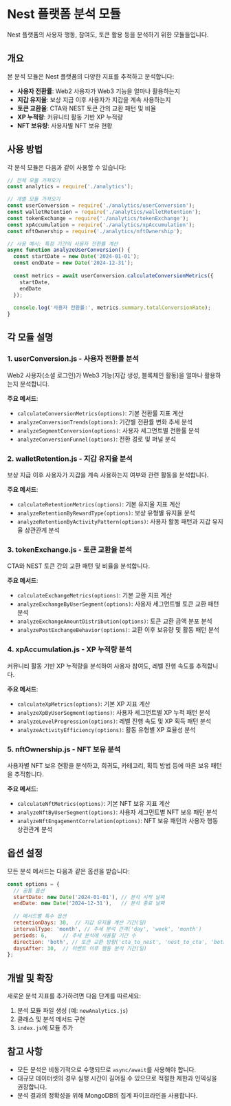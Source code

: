 # Nest 플랫폼 분석 모듈

Nest 플랫폼의 사용자 행동, 참여도, 토큰 활용 등을 분석하기 위한 모듈들입니다.

## 개요

본 분석 모듈은 Nest 플랫폼의 다양한 지표를 추적하고 분석합니다:

- **사용자 전환률**: Web2 사용자가 Web3 기능을 얼마나 활용하는지 
- **지갑 유지율**: 보상 지급 이후 사용자가 지갑을 계속 사용하는지
- **토큰 교환율**: CTA와 NEST 토큰 간의 교환 패턴 및 비율
- **XP 누적량**: 커뮤니티 활동 기반 XP 누적량
- **NFT 보유량**: 사용자별 NFT 보유 현황

## 사용 방법

각 분석 모듈은 다음과 같이 사용할 수 있습니다:

```javascript
// 전체 모듈 가져오기
const analytics = require('./analytics');

// 개별 모듈 가져오기
const userConversion = require('./analytics/userConversion');
const walletRetention = require('./analytics/walletRetention');
const tokenExchange = require('./analytics/tokenExchange');
const xpAccumulation = require('./analytics/xpAccumulation');
const nftOwnership = require('./analytics/nftOwnership');

// 사용 예시: 특정 기간의 사용자 전환률 계산
async function analyzeUserConversion() {
  const startDate = new Date('2024-01-01');
  const endDate = new Date('2024-12-31');
  
  const metrics = await userConversion.calculateConversionMetrics({
    startDate,
    endDate
  });
  
  console.log('사용자 전환률:', metrics.summary.totalConversionRate);
}
```

## 각 모듈 설명

### 1. userConversion.js - 사용자 전환률 분석

Web2 사용자(소셜 로그인)가 Web3 기능(지갑 생성, 블록체인 활동)을 얼마나 활용하는지 분석합니다.

**주요 메서드**:
- `calculateConversionMetrics(options)`: 기본 전환률 지표 계산
- `analyzeConversionTrends(options)`: 기간별 전환률 변화 추세 분석
- `analyzeSegmentConversion(options)`: 사용자 세그먼트별 전환률 분석
- `analyzeConversionFunnel(options)`: 전환 경로 및 퍼널 분석

### 2. walletRetention.js - 지갑 유지율 분석

보상 지급 이후 사용자가 지갑을 계속 사용하는지 여부와 관련 활동을 분석합니다.

**주요 메서드**:
- `calculateRetentionMetrics(options)`: 기본 유지율 지표 계산
- `analyzeRetentionByRewardType(options)`: 보상 유형별 유지율 분석
- `analyzeRetentionByActivityPattern(options)`: 사용자 활동 패턴과 지갑 유지율 상관관계 분석

### 3. tokenExchange.js - 토큰 교환율 분석

CTA와 NEST 토큰 간의 교환 패턴 및 비율을 분석합니다.

**주요 메서드**:
- `calculateExchangeMetrics(options)`: 기본 교환 지표 계산
- `analyzeExchangeByUserSegment(options)`: 사용자 세그먼트별 토큰 교환 패턴 분석
- `analyzeExchangeAmountDistribution(options)`: 토큰 교환 금액 분포 분석
- `analyzePostExchangeBehavior(options)`: 교환 이후 보유량 및 활동 패턴 분석

### 4. xpAccumulation.js - XP 누적량 분석

커뮤니티 활동 기반 XP 누적량을 분석하여 사용자 참여도, 레벨 진행 속도를 추적합니다.

**주요 메서드**:
- `calculateXpMetrics(options)`: 기본 XP 지표 계산
- `analyzeXpByUserSegment(options)`: 사용자 세그먼트별 XP 누적 패턴 분석
- `analyzeLevelProgression(options)`: 레벨 진행 속도 및 XP 획득 패턴 분석
- `analyzeActivityEfficiency(options)`: 활동 유형별 XP 효율성 분석

### 5. nftOwnership.js - NFT 보유 분석

사용자별 NFT 보유 현황을 분석하고, 희귀도, 카테고리, 획득 방법 등에 따른 보유 패턴을 추적합니다.

**주요 메서드**:
- `calculateNftMetrics(options)`: 기본 NFT 보유 지표 계산
- `analyzeNftByUserSegment(options)`: 사용자 세그먼트별 NFT 보유 패턴 분석
- `analyzeNftEngagementCorrelation(options)`: NFT 보유 패턴과 사용자 행동 상관관계 분석

## 옵션 설정

모든 분석 메서드는 다음과 같은 옵션을 받습니다:

```javascript
const options = {
  // 공통 옵션
  startDate: new Date('2024-01-01'), // 분석 시작 날짜
  endDate: new Date('2024-12-31'),   // 분석 종료 날짜
  
  // 메서드별 특수 옵션
  retentionDays: 30,  // 지갑 유지율 계산 기간(일)
  intervalType: 'month', // 추세 분석 간격('day', 'week', 'month')
  periods: 6,     // 추세 분석에 사용할 기간 수
  direction: 'both', // 토큰 교환 방향('cta_to_nest', 'nest_to_cta', 'both')
  daysAfter: 30,  // 이벤트 이후 행동 분석 기간(일)
};
```

## 개발 및 확장

새로운 분석 지표를 추가하려면 다음 단계를 따르세요:

1. 분석 모듈 파일 생성 (예: `newAnalytics.js`)
2. 클래스 및 분석 메서드 구현
3. `index.js`에 모듈 추가

## 참고 사항

- 모든 분석은 비동기적으로 수행되므로 `async/await`를 사용해야 합니다.
- 대규모 데이터셋의 경우 실행 시간이 길어질 수 있으므로 적절한 제한과 인덱싱을 권장합니다.
- 분석 결과의 정확성을 위해 MongoDB의 집계 파이프라인을 사용합니다.
